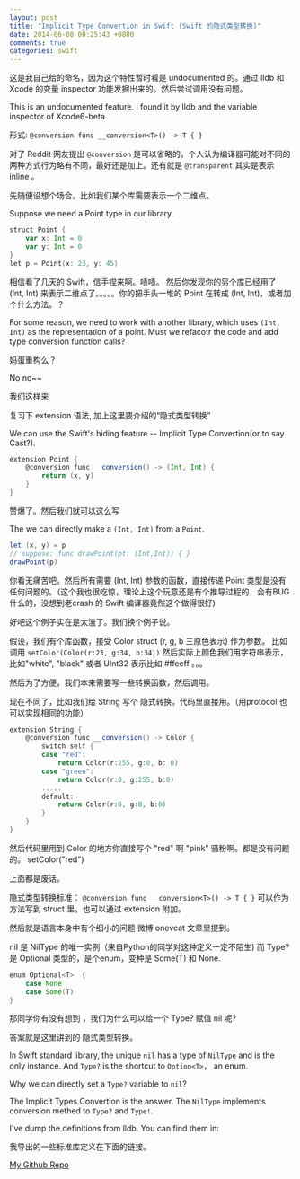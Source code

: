 ```yaml
---
layout: post
title: "Implicit Type Convertion in Swift (Swift 的隐式类型转换)"
date: 2014-06-08 00:25:43 +0800
comments: true
categories: swift
---
```


这是我自己给的命名，因为这个特性暂时看是 undocumented 的。通过 lldb 和 Xcode 的变量 inspector 功能发掘出来的。然后尝试调用没有问题。

This is an undocumented feature. I found it by lldb and the variable inspector of Xcode6-beta.

形式: ``@conversion func __conversion<T>() -> T { }``

对了 Reddit 网友提出 ``@conversion`` 是可以省略的。个人认为编译器可能对不同的两种方式行为略有不同，最好还是加上。还有就是 ``@transparent`` 其实是表示 inline 。

先随便设想个场合。比如我们某个库需要表示一个二维点。

Suppose we need a Point type in our library.

```scala
struct Point {
    var x: Int = 0
    var y: Int = 0
}
let p = Point(x: 23, y: 45)
```

相信看了几天的 Swift，信手捏来啊。啧啧。
然后你发现你的另个库已经用了 (Int, Int) 来表示二维点了。。。。。你的把手头一堆的 Point 在转成 (Int, Int)，或者加个什么方法。？

For some reason, we need to work with another library, which uses ``(Int, Int)`` as the representation of a point.
Must we refacotr the code and add type conversion function calls?

妈蛋重构么？

No no~~

我们这样来

复习下 extension 语法, 加上这里要介绍的“隐式类型转换”

We can use the Swift's hiding feature -- Implicit Type Convertion(or to say Cast?).


```scala
extension Point {
    @conversion func __conversion() -> (Int, Int) {
        return (x, y)
    }
}
```

赞爆了。然后我们就可以这么写

The we can directly make a ``(Int, Int)`` from a ``Point``.

```scala
let (x, y) = p
// suppose: func drawPoint(pt: (Int,Int)) { }
drawPoint(p)
```

你看无痛苦吧。然后所有需要 (Int, Int) 参数的函数，直接传递 Point 类型是没有任何问题的。（这个我也很吃惊，理论上这个玩意还是有个推导过程的，会有BUG什么的，没想到老crash 的 Swift 编译器竟然这个做得很好)

好吧这个例子实在是太渣了。我们换个例子说。

假设，我们有个库函数，接受 Color struct (r, g, b 三原色表示) 作为参数。
比如调用  ``setColor(Color(r:23, g:34, b:34))``
然后实际上颜色我们用字符串表示，比如"white", "black" 或者 UInt32 表示比如 #ffeeff 。。。

然后为了方便，我们本来需要写一些转换函数，然后调用。

现在不同了，比如我们给 String 写个 隐式转换，代码里直接用。（用protocol 也可以实现相同的功能）

```scala
extension String {
    @conversion func __conversion() -> Color {
        switch self {
        case "red":
            return Color(r:255, g:0, b: 0)
        case "green":
            return Color(r:0, g:255, b:0)
        .....
        default:
            return Color(r:0, g:0, b:0)
        }
    }
}
```

然后代码里用到 Color 的地方你直接写个 "red" 啊 "pink" 骚粉啊。都是没有问题的。
setColor("red")

上面都是废话。

隐式类型转换标准： ``@conversion func __conversion<T>() -> T { }`` 可以作为方法写到 struct 里。也可以通过 extension 附加。

然后就是语言本身中有个细小的问题 微博 onevcat 文章里提到。

nil 是 NilType 的唯一实例（来自Python的同学对这种定义一定不陌生)
而 Type? 是 Optional<Type> 类型的，是个enum，变种是  Some(T) 和 None.

```scala
enum Optional<T>  {
    case None
    case Some(T)
}
```

那同学你有没有想到 ，我们为什么可以给一个 Type? 赋值 nil 呢?

答案就是这里讲到的 隐式类型转换。

In Swift standard library, the unique ``nil`` has a type of ``NilType`` and is the only instance. And ``Type?`` is the
shortcut to ``Option<T>``， an enum.

Why we can directly set a ``Type?`` variable to ``nil``?

The Implicit Types Convertion is the answer. The ``NilType`` implements conversion methed to ``Type?`` and ``Type!``.

I've dump the definitions from lldb. You can find them in:

我导出的一些标准库定义在下面的链接。

[My Github Repo](https://github.com/andelf/Defines-Swift/blob/master/Swift-misc.swift)

